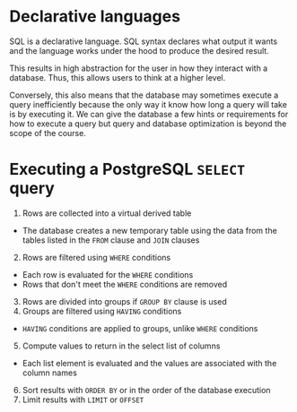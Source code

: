 # Declarative languages

SQL is a declarative language. SQL syntax declares what output it wants and the language works under the hood to produce the desired result.

This results in high abstraction for the user in how they interact with a database. Thus, this allows users to think at a higher level.

Conversely, this also means that the database may sometimes execute a query inefficiently because the only way it know how long a query will take is by executing it. We can give the database a few hints or requirements for how to execute a query but query and database optimization is beyond the scope of the course.

# Executing a PostgreSQL `SELECT` query

1. Rows are collected into a virtual derived table
  - The database creates a new temporary table using the data from the tables listed in the `FROM` clause and `JOIN` clauses
2. Rows are filtered using `WHERE` conditions
  - Each row is evaluated for the `WHERE` conditions
  - Rows that don't meet the `WHERE` conditions are removed
3. Rows are divided into groups if `GROUP BY` clause is used
4. Groups are filtered using `HAVING` conditions
  - `HAVING` conditions are applied to groups, unlike `WHERE` conditions
5. Compute values to return in the select list of columns
  - Each list element is evaluated and the values are associated with the column names
6. Sort results with `ORDER BY` or in the order of the database execution
7. Limit results with `LIMIT` or `OFFSET`